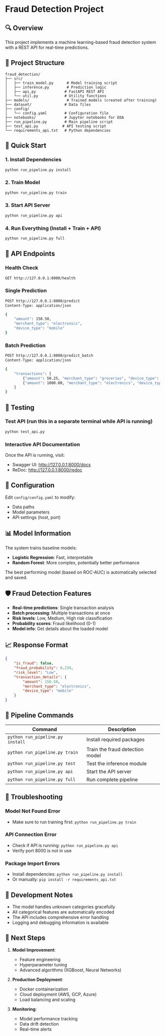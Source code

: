 # Fraud Detection Project

## 🔍 Overview
This project implements a machine learning-based fraud detection system with a REST API for real-time predictions.

## 📁 Project Structure
```
fraud_detection/
├── src/
│   ├── train_model.py      # Model training script
│   ├── inference.py        # Prediction logic
│   ├── api.py             # FastAPI REST API
│   └── util.py            # Utility functions
├── models/                 # Trained models (created after training)
├── dataset/               # Data files
├── config/
│   └── config.yaml        # Configuration file
├── notebooks/             # Jupyter notebooks for EDA
├── run_pipeline.py        # Main pipeline script
├── test_api.py           # API testing script
└── requirements_api.txt   # Python dependencies
```

## 🚀 Quick Start

### 1. Install Dependencies
```bash
python run_pipeline.py install
```

### 2. Train Model
```bash
python run_pipeline.py train
```

### 3. Start API Server
```bash
python run_pipeline.py api
```

### 4. Run Everything (Install + Train + API)
```bash
python run_pipeline.py full
```

## 📡 API Endpoints

### Health Check
```bash
GET http://127.0.0.1:8000/health
```

### Single Prediction
```bash
POST http://127.0.0.1:8000/predict
Content-Type: application/json

{
    "amount": 150.50,
    "merchant_type": "electronics",
    "device_type": "mobile"
}
```

### Batch Prediction
```bash
POST http://127.0.0.1:8000/predict_batch
Content-Type: application/json

{
    "transactions": [
        {"amount": 50.25, "merchant_type": "groceries", "device_type": "mobile"},
        {"amount": 1000.00, "merchant_type": "electronics", "device_type": "desktop"}
    ]
}
```

## 🧪 Testing

### Test API (run this in a separate terminal while API is running)
```bash
python test_api.py
```

### Interactive API Documentation
Once the API is running, visit:
- Swagger UI: http://127.0.0.1:8000/docs
- ReDoc: http://127.0.0.1:8000/redoc

## 🔧 Configuration

Edit `config/config.yaml` to modify:
- Data paths
- Model parameters
- API settings (host, port)

## 📊 Model Information

The system trains baseline models:
- **Logistic Regression**: Fast, interpretable
- **Random Forest**: More complex, potentially better performance

The best performing model (based on ROC-AUC) is automatically selected and saved.

## 🛡️ Fraud Detection Features

- **Real-time predictions**: Single transaction analysis
- **Batch processing**: Multiple transactions at once
- **Risk levels**: Low, Medium, High risk classification
- **Probability scores**: Fraud likelihood (0-1)
- **Model info**: Get details about the loaded model

## 📈 Response Format

```json
{
    "is_fraud": false,
    "fraud_probability": 0.234,
    "risk_level": "Low",
    "transaction_details": {
        "amount": 150.50,
        "merchant_type": "electronics",
        "device_type": "mobile"
    }
}
```

## 🔄 Pipeline Commands

| Command | Description |
|---------|-------------|
| `python run_pipeline.py install` | Install required packages |
| `python run_pipeline.py train` | Train the fraud detection model |
| `python run_pipeline.py test` | Test the inference module |
| `python run_pipeline.py api` | Start the API server |
| `python run_pipeline.py full` | Run complete pipeline |

## 🚨 Troubleshooting

### Model Not Found Error
- Make sure to run training first: `python run_pipeline.py train`

### API Connection Error
- Check if API is running: `python run_pipeline.py api`
- Verify port 8000 is not in use

### Package Import Errors
- Install dependencies: `python run_pipeline.py install`
- Or manually: `pip install -r requirements_api.txt`

## 📝 Development Notes

- The model handles unknown categories gracefully
- All categorical features are automatically encoded
- The API includes comprehensive error handling
- Logging and debugging information is available

## 🎯 Next Steps

1. **Model Improvement**: 
   - Feature engineering
   - Hyperparameter tuning
   - Advanced algorithms (XGBoost, Neural Networks)

2. **Production Deployment**:
   - Docker containerization
   - Cloud deployment (AWS, GCP, Azure)
   - Load balancing and scaling

3. **Monitoring**:
   - Model performance tracking
   - Data drift detection
   - Real-time alerts
